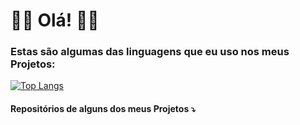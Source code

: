 # 🫵🏼  Olá!  👋🏼

### Estas são algumas das linguagens que eu uso nos meus Projetos:
[![Top Langs](	https://github-readme-stats.vercel.app/api/top-langs/?username=SofiaRibeiro2001&theme=blue-green)](https://github.com/SofiaRibeiro2001/github-readme-stats)

#### Repositórios de alguns dos meus Projetos  ⤵️

